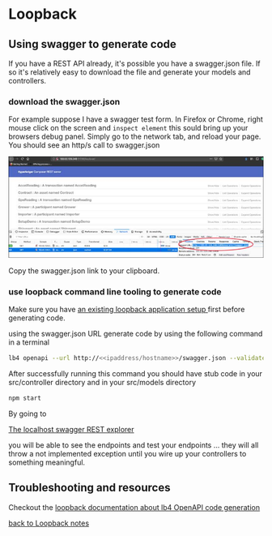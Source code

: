 # Loopback
## Using swagger to generate code
If you have a REST API already, it's possible you have
a swagger.json file.  If so it's relatively easy to download the file and generate your models and controllers.

### download the swagger.json
For example suppose I have a swagger test form.  In Firefox or Chrome, right mouse click on the screen and `inspect element` this sould bring up your browsers debug panel.  Simply go to the network tab, and reload your page.
You should see an http/s call to swagger.json

![FindingSwagger](https://raw.githubusercontent.com/Grant-Steinfeld/beanClientLoopBack/master/docs/resources/finding-swagger-json.jpg)

Copy the swagger.json link to your clipboard.

### use loopback command line tooling to generate code
Make sure you have [an existing loopback application setup ](LOOPBACK-GETTING-STARTED.md)
first before generating code.

using the swagger.json URL generate code by using the following command in a terminal


```sh
lb4 openapi --url http://<<ipaddress/hostname>>/swagger.json --validate true
```

After successfully running this command you should have stub code in your src/controller directory and in your src/models directory

```sh
npm start
```

By going to

[The localhost swagger REST explorer  ](http://127.0.0.1:3000/explorer/#/)

you will be able to see the endpoints and test your endpoints  ... they will all throw a not implemented exception until you wire up your controllers to something meaningful.


## Troubleshooting and resources


 Checkout the [loopback documentation about lb4 OpenAPI code generation](https://loopback.io/doc/en/lb4/OpenAPI-generator.html)

[back to Loopback notes](.//)
